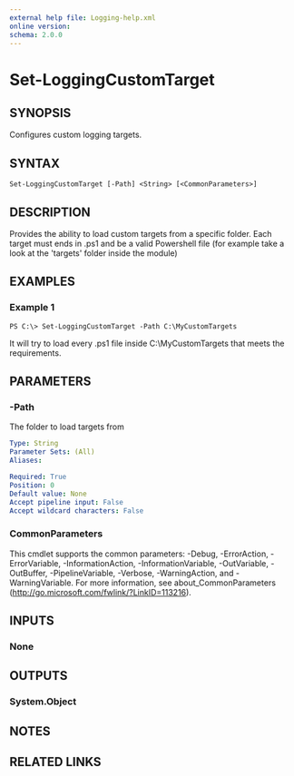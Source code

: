 ```yaml
---
external help file: Logging-help.xml
online version:
schema: 2.0.0
---
```


# Set-LoggingCustomTarget

## SYNOPSIS
Configures custom logging targets.

## SYNTAX

```
Set-LoggingCustomTarget [-Path] <String> [<CommonParameters>]
```

## DESCRIPTION
Provides the ability to load custom targets from a specific folder. Each target must ends in .ps1 and be a valid Powershell file (for example take a look at the 'targets' folder inside the module)

## EXAMPLES

### Example 1
```
PS C:\> Set-LoggingCustomTarget -Path C:\MyCustomTargets
```

It will try to load every .ps1 file inside C:\MyCustomTargets that meets the requirements.

## PARAMETERS

### -Path
The folder to load targets from

```yaml
Type: String
Parameter Sets: (All)
Aliases:

Required: True
Position: 0
Default value: None
Accept pipeline input: False
Accept wildcard characters: False
```

### CommonParameters
This cmdlet supports the common parameters: -Debug, -ErrorAction, -ErrorVariable, -InformationAction, -InformationVariable, -OutVariable, -OutBuffer, -PipelineVariable, -Verbose, -WarningAction, and -WarningVariable. For more information, see about_CommonParameters (http://go.microsoft.com/fwlink/?LinkID=113216).

## INPUTS

### None

## OUTPUTS

### System.Object

## NOTES

## RELATED LINKS


